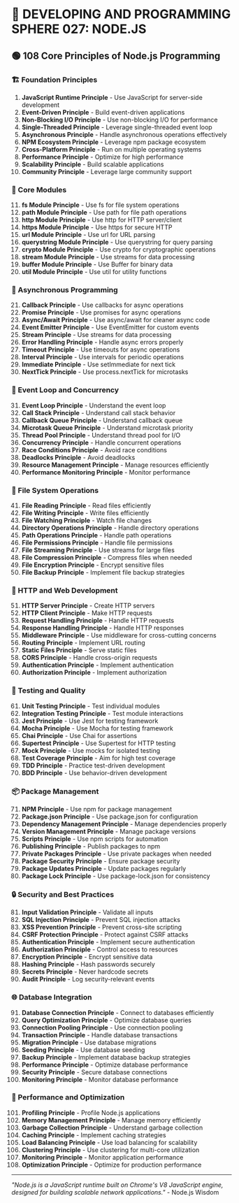 # 🌟 DEVELOPING AND PROGRAMMING SPHERE 027: NODE.JS

## 🟢 108 Core Principles of Node.js Programming

### 🏗️ Foundation Principles

1. **JavaScript Runtime Principle** - Use JavaScript for server-side development
2. **Event-Driven Principle** - Build event-driven applications
3. **Non-Blocking I/O Principle** - Use non-blocking I/O for performance
4. **Single-Threaded Principle** - Leverage single-threaded event loop
5. **Asynchronous Principle** - Handle asynchronous operations effectively
6. **NPM Ecosystem Principle** - Leverage npm package ecosystem
7. **Cross-Platform Principle** - Run on multiple operating systems
8. **Performance Principle** - Optimize for high performance
9. **Scalability Principle** - Build scalable applications
10. **Community Principle** - Leverage large community support

### 🎯 Core Modules

11. **fs Module Principle** - Use fs for file system operations
12. **path Module Principle** - Use path for file path operations
13. **http Module Principle** - Use http for HTTP server/client
14. **https Module Principle** - Use https for secure HTTP
15. **url Module Principle** - Use url for URL parsing
16. **querystring Module Principle** - Use querystring for query parsing
17. **crypto Module Principle** - Use crypto for cryptographic operations
18. **stream Module Principle** - Use streams for data processing
19. **buffer Module Principle** - Use Buffer for binary data
20. **util Module Principle** - Use util for utility functions

### 🧮 Asynchronous Programming

21. **Callback Principle** - Use callbacks for async operations
22. **Promise Principle** - Use promises for async operations
23. **Async/Await Principle** - Use async/await for cleaner async code
24. **Event Emitter Principle** - Use EventEmitter for custom events
25. **Stream Principle** - Use streams for data processing
26. **Error Handling Principle** - Handle async errors properly
27. **Timeout Principle** - Use timeouts for async operations
28. **Interval Principle** - Use intervals for periodic operations
29. **Immediate Principle** - Use setImmediate for next tick
30. **NextTick Principle** - Use process.nextTick for microtasks

### 🎨 Event Loop and Concurrency

31. **Event Loop Principle** - Understand the event loop
32. **Call Stack Principle** - Understand call stack behavior
33. **Callback Queue Principle** - Understand callback queue
34. **Microtask Queue Principle** - Understand microtask priority
35. **Thread Pool Principle** - Understand thread pool for I/O
36. **Concurrency Principle** - Handle concurrent operations
37. **Race Conditions Principle** - Avoid race conditions
38. **Deadlocks Principle** - Avoid deadlocks
39. **Resource Management Principle** - Manage resources efficiently
40. **Performance Monitoring Principle** - Monitor performance

### 🔧 File System Operations

41. **File Reading Principle** - Read files efficiently
42. **File Writing Principle** - Write files efficiently
43. **File Watching Principle** - Watch file changes
44. **Directory Operations Principle** - Handle directory operations
45. **Path Operations Principle** - Handle path operations
46. **File Permissions Principle** - Handle file permissions
47. **File Streaming Principle** - Use streams for large files
48. **File Compression Principle** - Compress files when needed
49. **File Encryption Principle** - Encrypt sensitive files
50. **File Backup Principle** - Implement file backup strategies

### 🚀 HTTP and Web Development

51. **HTTP Server Principle** - Create HTTP servers
52. **HTTP Client Principle** - Make HTTP requests
53. **Request Handling Principle** - Handle HTTP requests
54. **Response Handling Principle** - Handle HTTP responses
55. **Middleware Principle** - Use middleware for cross-cutting concerns
56. **Routing Principle** - Implement URL routing
57. **Static Files Principle** - Serve static files
58. **CORS Principle** - Handle cross-origin requests
59. **Authentication Principle** - Implement authentication
60. **Authorization Principle** - Implement authorization

### 🧪 Testing and Quality

61. **Unit Testing Principle** - Test individual modules
62. **Integration Testing Principle** - Test module interactions
63. **Jest Principle** - Use Jest for testing framework
64. **Mocha Principle** - Use Mocha for testing framework
65. **Chai Principle** - Use Chai for assertions
66. **Supertest Principle** - Use Supertest for HTTP testing
67. **Mock Principle** - Use mocks for isolated testing
68. **Test Coverage Principle** - Aim for high test coverage
69. **TDD Principle** - Practice test-driven development
70. **BDD Principle** - Use behavior-driven development

### 📦 Package Management

71. **NPM Principle** - Use npm for package management
72. **Package.json Principle** - Use package.json for configuration
73. **Dependency Management Principle** - Manage dependencies properly
74. **Version Management Principle** - Manage package versions
75. **Scripts Principle** - Use npm scripts for automation
76. **Publishing Principle** - Publish packages to npm
77. **Private Packages Principle** - Use private packages when needed
78. **Package Security Principle** - Ensure package security
79. **Package Updates Principle** - Update packages regularly
80. **Package Lock Principle** - Use package-lock.json for consistency

### 🔒 Security and Best Practices

81. **Input Validation Principle** - Validate all inputs
82. **SQL Injection Principle** - Prevent SQL injection attacks
83. **XSS Prevention Principle** - Prevent cross-site scripting
84. **CSRF Protection Principle** - Protect against CSRF attacks
85. **Authentication Principle** - Implement secure authentication
86. **Authorization Principle** - Control access to resources
87. **Encryption Principle** - Encrypt sensitive data
88. **Hashing Principle** - Hash passwords securely
89. **Secrets Principle** - Never hardcode secrets
90. **Audit Principle** - Log security-relevant events

### 🌐 Database Integration

91. **Database Connection Principle** - Connect to databases efficiently
92. **Query Optimization Principle** - Optimize database queries
93. **Connection Pooling Principle** - Use connection pooling
94. **Transaction Principle** - Handle database transactions
95. **Migration Principle** - Use database migrations
96. **Seeding Principle** - Use database seeding
97. **Backup Principle** - Implement database backup strategies
98. **Performance Principle** - Optimize database performance
99. **Security Principle** - Secure database connections
100. **Monitoring Principle** - Monitor database performance

### 🚀 Performance and Optimization

101. **Profiling Principle** - Profile Node.js applications
102. **Memory Management Principle** - Manage memory efficiently
103. **Garbage Collection Principle** - Understand garbage collection
104. **Caching Principle** - Implement caching strategies
105. **Load Balancing Principle** - Use load balancing for scalability
106. **Clustering Principle** - Use clustering for multi-core utilization
107. **Monitoring Principle** - Monitor application performance
108. **Optimization Principle** - Optimize for production performance

---

*"Node.js is a JavaScript runtime built on Chrome's V8 JavaScript engine, designed for building scalable network applications."* - Node.js Wisdom


